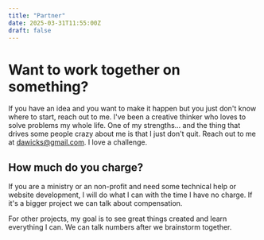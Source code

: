 ```yaml
---
title: "Partner"
date: 2025-03-31T11:55:00Z
draft: false
---
```


# Want to work together on something?

If you have an idea and you want to make it happen but you just don't know where to start, reach out to me. I've been a creative thinker who loves to solve problems my whole life. One of my strengths... and the thing that drives some people crazy about me is that I just don't quit. Reach out to me at <dawicks@gmail.com>. I love a challenge.

## How much do you charge?

If you are a ministry or an non-profit and need some technical help or website development, I will do what I can with the time I have no charge. If it's a bigger project we can talk about compensation.

For other projects, my goal is to see great things created and learn everything I can. We can talk numbers after we brainstorm together.